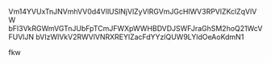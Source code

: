Vm14YVUxTnJNVmhVV0d4VllUSlNjVlZyVlRGVmJGcHlWV3RPVlZKclZqVlVW
bFl3VkRGWmVGTnJUbFpTCmJFWXpWWHBDVDJSWFJraGhSM2hoQ21WcVFUVlJN
bVIzWlVkV2RWVlVNRXREYlZacFdYYzlQUW9LYldOeAoKdmN1

fkw